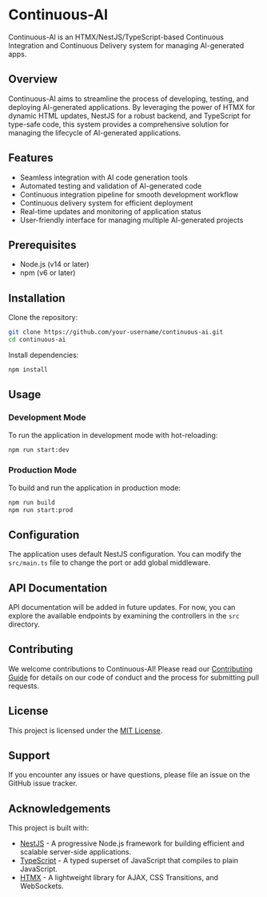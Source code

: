 # Continuous-AI

Continuous-AI is an HTMX/NestJS/TypeScript-based Continuous Integration and Continuous Delivery system for managing AI-generated apps.

## Overview

Continuous-AI aims to streamline the process of developing, testing, and deploying AI-generated applications. By leveraging the power of HTMX for dynamic HTML updates, NestJS for a robust backend, and TypeScript for type-safe code, this system provides a comprehensive solution for managing the lifecycle of AI-generated applications.

## Features

- Seamless integration with AI code generation tools
- Automated testing and validation of AI-generated code
- Continuous integration pipeline for smooth development workflow
- Continuous delivery system for efficient deployment
- Real-time updates and monitoring of application status
- User-friendly interface for managing multiple AI-generated projects

## Prerequisites

- Node.js (v14 or later)
- npm (v6 or later)

## Installation

Clone the repository:

```bash
git clone https://github.com/your-username/continuous-ai.git
cd continuous-ai
```

Install dependencies:

```bash
npm install
```

## Usage

### Development Mode

To run the application in development mode with hot-reloading:

```bash
npm run start:dev
```

### Production Mode

To build and run the application in production mode:

```bash
npm run build
npm run start:prod
```

## Configuration

The application uses default NestJS configuration. You can modify the `src/main.ts` file to change the port or add global middleware.

## API Documentation

API documentation will be added in future updates. For now, you can explore the available endpoints by examining the controllers in the `src` directory.

## Contributing

We welcome contributions to Continuous-AI! Please read our [Contributing Guide](CONTRIBUTING.md) for details on our code of conduct and the process for submitting pull requests.

## License

This project is licensed under the [MIT License](LICENSE).

## Support

If you encounter any issues or have questions, please file an issue on the GitHub issue tracker.

## Acknowledgements

This project is built with:
- [NestJS](https://nestjs.com/) - A progressive Node.js framework for building efficient and scalable server-side applications.
- [TypeScript](https://www.typescriptlang.org/) - A typed superset of JavaScript that compiles to plain JavaScript.
- [HTMX](https://htmx.org/) - A lightweight library for AJAX, CSS Transitions, and WebSockets.